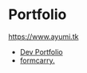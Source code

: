 # Portfolio

https://www.ayumi.tk

- [Dev Portfolio](https://github.com/RyanFitzgerald/devportfolio)
- [formcarry.](https://formcarry.com/profile/form/SyJGIGvZ7/submissions)

